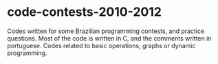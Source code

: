 code-contests-2010-2012
=======================

Codes written for some Brazilian programming contests, and practice questions. Most of the code is written in C, and the comments written in portuguese. Codes related to basic operations, graphs or dynamic programming.
